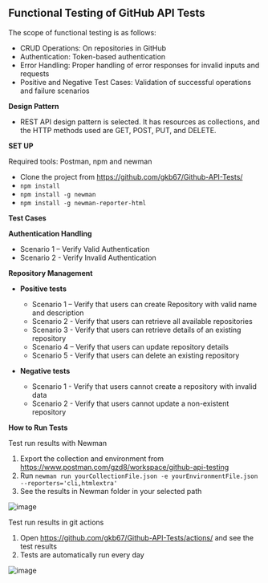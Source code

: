 ## **Functional Testing of GitHub API Tests**

The scope of functional testing is as follows:
- CRUD Operations: On repositories in GitHub
- Authentication: Token-based authentication
- Error Handling: Proper handling of error responses for invalid inputs and requests
- Positive and Negative Test Cases: Validation of successful operations and failure scenarios

**Design Pattern**
- REST API design pattern is selected. It has resources as collections, and the HTTP methods used are GET, POST, PUT, and DELETE.

**SET UP**

Required tools: Postman, npm and newman
- Clone the project from https://github.com/gkb67/Github-API-Tests/
- `npm install`
- `npm install -g newman`
- `npm install -g newman-reporter-html`

**Test Cases**

**Authentication Handling**
- Scenario 1 – Verify Valid Authentication
- Scenario 2 - Verify Invalid Authentication

**Repository Management**
- **Positive tests**
  - Scenario 1 – Verify that users can create Repository with valid name and description
  - Scenario 2 - Verify that users can retrieve all available repositories
  - Scenario 3 - Verify that users can retrieve details of an existing repository
  - Scenario 4 – Verify that users can update repository details
  - Scenario 5 - Verify that users can delete an existing repository
 
- **Negative tests**
  - Scenario 1 - Verify that users cannot create a repository with invalid data
  - Scenario 2 - Verify that users cannot update a non-existent repository

**How to Run Tests**

Test run results with Newman
1.	Export the collection and environment from https://www.postman.com/gzd8/workspace/github-api-testing
2.	Run `newman run yourCollectionFile.json -e yourEnvironmentFile.json --reporters='cli,htmlextra'`
3.	See the results in Newman folder in your selected path

![image](https://github.com/user-attachments/assets/ad98f4ea-315d-441c-8b29-6d915a27bc7a)


Test run results in git actions
1. Open https://github.com/gkb67/Github-API-Tests/actions/ and see the test results
2. Tests are automatically run every day

![image](https://github.com/user-attachments/assets/a3bab36e-cb4e-46ff-a095-75c5418fb6ef)

